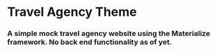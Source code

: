 # Travel Agency Theme
### A simple mock travel agency website using the Materialize framework. No back end functionality as of yet.
